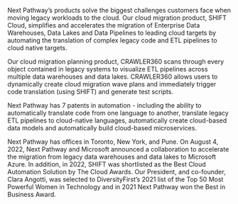 Next Pathway’s products solve the biggest challenges customers face when moving legacy workloads to the cloud.  Our cloud migration product, SHIFT Cloud, simplifies and accelerates the migration of Enterprise Data Warehouses, Data Lakes and Data Pipelines to leading cloud targets by automating the translation of complex legacy code and ETL pipelines to cloud native targets.   

Our cloud migration planning product, CRAWLER360 scans through every object contained in legacy systems to visualize ETL pipelines across multiple data warehouses and data lakes.  CRAWLER360 allows users to dynamically create cloud migration wave plans and immediately trigger code translation (using SHIFT) and generate test scripts.

Next Pathway has 7 patents in automation - including the ability to automatically translate code from one language to another, translate legacy ETL pipelines to cloud-native languages, automatically create cloud-based data models and automatically build cloud-based microservices.

Next Pathway has offices in Toronto, New York, and Pune.  On August 4, 2022, Next Pathway and Microsoft announced a collaboration to accelerate the migration from legacy data warehouses and data lakes to Microsoft Azure. In addition, in 2022, SHIFT was shortlisted as the Best Cloud Automation Solution by The Cloud Awards.  Our President, and co-founder, Clara Angotti, was selected to DiversityFirst’s 2021 list of the Top 50 Most Powerful Women in Technology and in 2021 Next Pathway won the Best in Business Award. 

